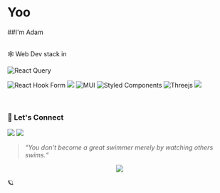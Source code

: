 # Yoo
##I'm Adam 

<br />
<summary>🕸️ Web Dev stack in</summary>

![React Query](https://img.shields.io/badge/-React%20Query-FF4154?style=for-the-badge&logo=react%20query&logoColor=white)

![React Hook Form](https://img.shields.io/badge/React%20Hook%20Form-%23EC5990.svg?style=for-the-badge&logo=reacthookform&logoColor=white)
<img src="https://img.shields.io/badge/react%20table-FF4154?style=for-the-badge&logo=react%20table&logoColor=white"/>
![MUI](https://img.shields.io/badge/MUI-%230081CB.svg?style=for-the-badge&logo=mui&logoColor=white)
![Styled Components](https://img.shields.io/badge/styled--components-DB7093?style=for-the-badge&logo=styled-components&logoColor=white)
![Threejs](https://img.shields.io/badge/threejs-black?style=for-the-badge&logo=three.js&logoColor=white)
<img src="https://img.shields.io/badge/Lodash-3492FF?style=for-the-badge&logo=lodash&logoColor=white"/>















<br />

### 📲 Let's Connect
<a href="https://www.linkedin.com/in/adam-rhmni"><img src="https://img.shields.io/badge/linkedin-%230077B5.svg?style=for-the-badge&logo=linkedin&logoColor=white" /></a>
<a href="https://x.com/AdamRhmni"><img src="https://img.shields.io/badge/Twitter-%231DA1F2.svg?style=for-the-badge&logo=Twitter&logoColor=white" /></a>

<blockquote><i>“You don't become a great swimmer merely by watching others swims.“</i></blockquote>
<p align="center"><img src="https://user-images.githubusercontent.com/46372998/211175435-36d932f2-6197-43db-933e-ab216d19b342.gif" /></p>

🪐
